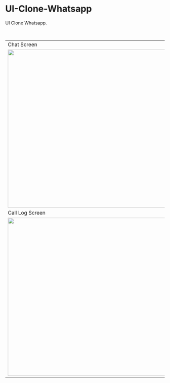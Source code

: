 # UI-Clone-Whatsapp
UI Clone Whatsapp.
<br>
<table>
  <tr>
    <td>Chat Screen</td>
    <td>Status Screen</td>
    <td>Status</td>
  </tr>
  <tr>
    <td><img src="https://user-images.githubusercontent.com/60379362/90049158-0dcdaa00-dcf2-11ea-854b-830d4dcf0684.jpg" height="500" width="500"></td>
    <td><img src="https://user-images.githubusercontent.com/60379362/90049296-3c4b8500-dcf2-11ea-948f-efbb036cbcd0.jpg" height="500" width="500"></td>
    <td><img src="https://user-images.githubusercontent.com/60379362/90049354-51281880-dcf2-11ea-97ea-1163a9e4df67.jpg" height="500" width="500"></td>
   </tr>
  <tr>
    <td>Call Log Screen</td>
    <td>Camera Screen</td>
  </tr>
  <br>
  <tr>
    <td><img src="https://user-images.githubusercontent.com/60379362/90049404-61d88e80-dcf2-11ea-92bd-60204ca0470e.jpg" height="500" width="500"></td>
    <td><img src="https://user-images.githubusercontent.com/60379362/90049442-6f8e1400-dcf2-11ea-901b-da24f810eb28.jpg" height="500" width="500"></td>
  </tr>
</table>
